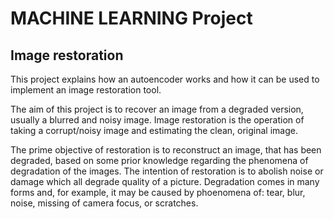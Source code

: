 # MACHINE LEARNING Project
## Image restoration
This project explains how an autoencoder works and how it can be used to implement an image restoration tool. 

The aim of this project is to recover an image from a degraded version, usually a blurred and noisy image. Image restoration is the operation of taking a corrupt/noisy image and estimating the clean, original image. 

The prime objective of restoration is to reconstruct an image, that has been degraded, based on some prior knowledge regarding the phenomena of degradation of the images.
The intention of restoration is to abolish noise or damage which all degrade quality of a picture. Degradation comes in many forms and, for example, it may be caused by phoenomena of: tear, blur, noise, missing of camera focus, or scratches.
